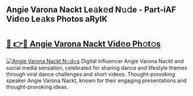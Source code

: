 ## Angie Varona Nackt Le𝚊k𝚎d N𝚞𝚍e - Part-iAF Vid𝚎o Le𝚊ks Photos aRylK

# <h2><a href="http://fb3s7x.evod.top/?m=Angie+Varona+Nackt">🔗 👉🔴 Angie Varona Nackt Vid𝚎o Ph𝚘t𝚘s</a></h2>

[![Angie Varona Nackt N𝚞d𝚎s](https://i.imgur.com/8V9OHl7.gif)](http://fb3s7x.evod.top/?m=Angie+Varona+Nackt)
Digital influencer Angie Varona Nackt and social media sensation, celebrated for sharing dance and lifestyle themes through viral dance challenges and short videos. Thought-provoking speaker Angie Varona Nackt, known for their engaging presentations and thought-provoking ideas. 
